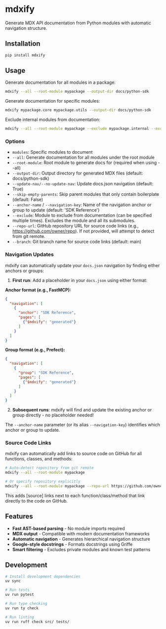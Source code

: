 # mdxify

Generate MDX API documentation from Python modules with automatic navigation structure.

## Installation

```bash
pip install mdxify
```

## Usage

Generate documentation for all modules in a package:

```bash
mdxify --all --root-module mypackage --output-dir docs/python-sdk
```

Generate documentation for specific modules:

```bash
mdxify mypackage.core mypackage.utils --output-dir docs/python-sdk
```

Exclude internal modules from documentation:

```bash
mdxify --all --root-module mypackage --exclude mypackage.internal --exclude mypackage.tests
```

### Options

- `modules`: Specific modules to document
- `--all`: Generate documentation for all modules under the root module
- `--root-module`: Root module to generate docs for (required when using --all)
- `--output-dir`: Output directory for generated MDX files (default: docs/python-sdk)
- `--update-nav/--no-update-nav`: Update docs.json navigation (default: True)
- `--skip-empty-parents`: Skip parent modules that only contain boilerplate (default: False)
- `--anchor-name` / `--navigation-key`: Name of the navigation anchor or group to update (default: 'SDK Reference')
- `--exclude`: Module to exclude from documentation (can be specified multiple times). Excludes the module and all its submodules.
- `--repo-url`: GitHub repository URL for source code links (e.g., https://github.com/owner/repo). If not provided, will attempt to detect from git remote.
- `--branch`: Git branch name for source code links (default: main)

### Navigation Updates

mdxify can automatically update your `docs.json` navigation by finding either anchors or groups:

1. **First run**: Add a placeholder in your `docs.json` using either format:

**Anchor format (e.g., FastMCP):**
```json
{
  "navigation": [
    {
      "anchor": "SDK Reference",
      "pages": [
        {"$mdxify": "generated"}
      ]
    }
  ]
}
```

**Group format (e.g., Prefect):**
```json
{
  "navigation": [
    {
      "group": "SDK Reference",
      "pages": [
        {"$mdxify": "generated"}
      ]
    }
  ]
}
```

2. **Subsequent runs**: mdxify will find and update the existing anchor or group directly - no placeholder needed!

The `--anchor-name` parameter (or its alias `--navigation-key`) identifies which anchor or group to update.

### Source Code Links

mdxify can automatically add links to source code on GitHub for all functions, classes, and methods:

```bash
# Auto-detect repository from git remote
mdxify --all --root-module mypackage

# Or specify repository explicitly
mdxify --all --root-module mypackage --repo-url https://github.com/owner/repo --branch develop
```

This adds [source] links next to each function/class/method that link directly to the code on GitHub.

## Features

- **Fast AST-based parsing** - No module imports required
- **MDX output** - Compatible with modern documentation frameworks
- **Automatic navigation** - Generates hierarchical navigation structure
- **Google-style docstrings** - Formats docstrings using Griffe
- **Smart filtering** - Excludes private modules and known test patterns

## Development

```bash
# Install development dependencies
uv sync

# Run tests
uv run pytest

# Run type checking
uv run ty check

# Run linting
uv run ruff check src/ tests/
```